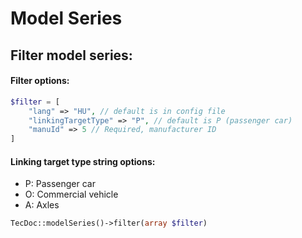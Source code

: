 # Model Series

## Filter model series:

#### Filter options:
```php
$filter = [
    "lang" => "HU", // default is in config file
    "linkingTargetType" => "P", // default is P (passenger car)
    "manuId" => 5 // Required, manufacturer ID
]
```
#### Linking target type string options:
- P: Passenger car
- O: Commercial vehicle
- A: Axles

```php
TecDoc::modelSeries()->filter(array $filter)
```

